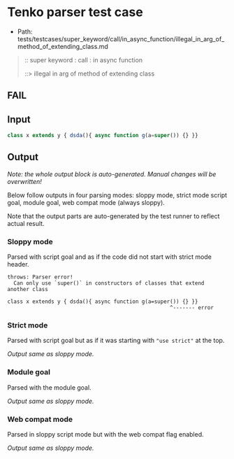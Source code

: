 # Tenko parser test case

- Path: tests/testcases/super_keyword/call/in_async_function/illegal_in_arg_of_method_of_extending_class.md

> :: super keyword : call : in async function
>
> ::> illegal in arg of method of extending class
## FAIL

## Input


`````js
class x extends y { dsda(){ async function g(a=super()) {} }}
`````

## Output

_Note: the whole output block is auto-generated. Manual changes will be overwritten!_

Below follow outputs in four parsing modes: sloppy mode, strict mode script goal, module goal, web compat mode (always sloppy).

Note that the output parts are auto-generated by the test runner to reflect actual result.

### Sloppy mode

Parsed with script goal and as if the code did not start with strict mode header.

`````
throws: Parser error!
  Can only use `super()` in constructors of classes that extend another class

class x extends y { dsda(){ async function g(a=super()) {} }}
                                                    ^------- error
`````

### Strict mode

Parsed with script goal but as if it was starting with `"use strict"` at the top.

_Output same as sloppy mode._

### Module goal

Parsed with the module goal.

_Output same as sloppy mode._

### Web compat mode

Parsed in sloppy script mode but with the web compat flag enabled.

_Output same as sloppy mode._
